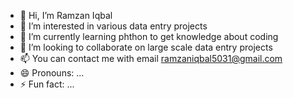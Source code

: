 - 👋 Hi, I’m Ramzan Iqbal
- 👀 I’m interested in various data entry projects
- 🌱 I’m currently learning phthon to get knowledge about coding 
- 💞️ I’m looking to collaborate on large scale data entry projects
- 📫 You can contact me with email  ramzaniqbal5031@gmail.com
- 😄 Pronouns: ...
- ⚡ Fun fact: ...

<!---
JaaNi302/JaaNi302 is a ✨ special ✨ repository because its `README.md` (this file) appears on your GitHub profile.
You can click the Preview link to take a look at your changes.
--->
